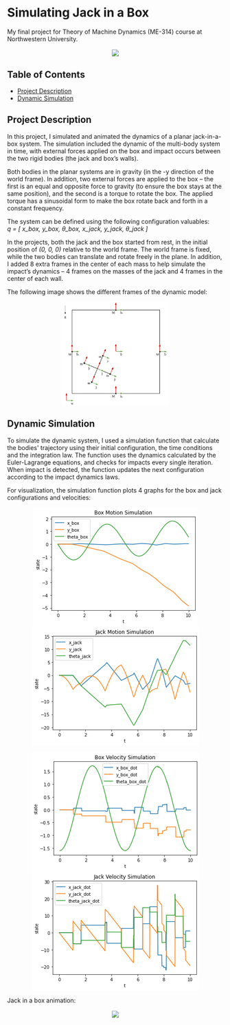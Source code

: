 # Simulating Jack in a Box
My final project for Theory of Machine Dynamics (ME-314) course at Northwestern University.

<p align="center">
  <img align="center" src="https://github.com/YaelBenShalom/Simulating-Jack-in-a-Box/blob/main/videos/jack-in-a-box.gif" width="50%">
</p>


## Table of Contents

- [Project Description](#project-description)
- [Dynamic Simulation](#dynamic-simulation)


## Project Description

In this project, I simulated and animated the dynamics of a planar jack-in-a-box system. The simulation included the dynamic of the multi-body system in time, with external forces applied on the box and impact occurs between the two rigid bodies (the jack and box’s walls).

Both bodies in the planar systems are in gravity (in the -y direction of the world frame). In addition, two external forces are applied to the box – the first is an equal and opposite force to gravity (to ensure the box stays at the same position), and the second is a torque to rotate the box. The applied torque has a sinusoidal form to make the box rotate back and forth in a constant frequency.

The system can be defined using the following configuration valuables:<br>
*q = [ x_box, y_box, θ_box,  x_jack, y_jack, θ_jack ]*

In the projects, both the jack and the box started from rest, in the initial position of *(0, 0, 0)* relative to the world frame. The world frame is fixed, while the two bodies can translate and rotate freely in the plane. In addition, I added 8 extra frames in the center of each mass to help simulate the impact’s dynamics – 4 frames on the masses of the jack and 4 frames in the center of each wall.

The following image shows the different frames of the dynamic model:

<p align="center">
  <img align="center" src="https://github.com/YaelBenShalom/Simulating-Jack-in-a-Box/blob/main/images/system_sketch.png" width="50%">
</p>


## Dynamic Simulation

To simulate the dynamic system, I used a simulation function that calculate the bodies' trajectory using their initial configuration, the time conditions and the integration law. The function uses the dynamics calculated by the Euler-Lagrange equations, and checks for impacts every single iteration.<br>
When impact is detected, the function updates the next configuration according to the impact dynamics laws.

For visualization, the simulation function plots 4 graphs for the box and jack configurations and velocities:

<p align="center">
  <img align="center" src="https://github.com/YaelBenShalom/Simulating-Jack-in-a-Box/blob/main/images/box_configuration.png">
  <img align="center" src="https://github.com/YaelBenShalom/Simulating-Jack-in-a-Box/blob/main/images/jack_configuration.png">
</p>

<p align="center">
  <img align="center" src="https://github.com/YaelBenShalom/Simulating-Jack-in-a-Box/blob/main/images/box_velocity.png">
  <img align="center" src="https://github.com/YaelBenShalom/Simulating-Jack-in-a-Box/blob/main/images/jack_velocity.png">
</p>

Jack in a box animation:

<p align="center">
  <img align="center" src="https://github.com/YaelBenShalom/Simulating-Jack-in-a-Box/blob/main/videos/ME314-final-project.gif">
</p>
